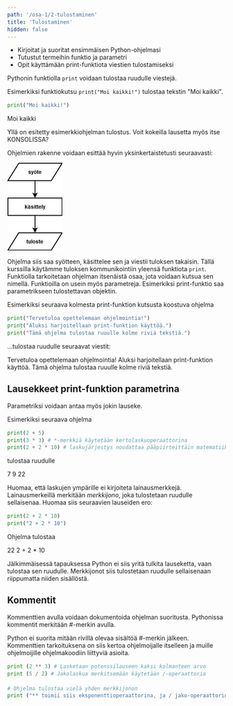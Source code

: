 ```yaml
---
path: '/osa-1/2-tulostaminen'
title: 'Tulostaminen'
hidden: false
---
```


<text-box variant='learningObjectives' name='Oppimistavoitteet'>


- Kirjoitat ja suoritat ensimmäisen Python-ohjelmasi
- Tutustut termeihin funktio ja parametri
- Opit käyttämään print-funktiota viestien tulostamiseksi

</text-box>

Pythonin funktiolla `print` voidaan tulostaa ruudulle viestejä.

Esimerkiksi funktiokutsu `print("Moi kaikki!")` tulostaa tekstin "Moi kaikki".

```python
print("Moi kaikki!")
```

<sample-output>

Moi kaikki

</sample-output>

Yllä on esitetty esimerkkiohjelman tulostus. Voit kokeilla lausetta myös itse KONSOLISSA?

Ohjelmien rakenne voidaan esittää hyvin yksinkertaistetusti seuraavasti:

<img src="1_1_1.png" alt="syöte --> käsittely --> tuloste">

Ohjelma siis saa syötteen, käsittelee sen ja viestii tuloksen takaisin. Tällä kurssilla käytämme tuloksen kommunikointiin yleensä funktiota `print`. Funktiolla tarkoitetaan ohjelman itsenäistä osaa, jota voidaan kutsua sen nimellä. Funktioilla on usein myös parametreja. Esimerkiksi print-funktio saa parametrikseen tulostettavan objektin.

Esimerkiksi seuraava kolmesta print-funktion kutsusta koostuva ohjelma

```python
print("Tervetuloa opettelemaan ohjelmointia!")
print("Aluksi harjoitellaan print-funktion käyttöä.")
print("Tämä ohjelma tulostaa ruuulle kolme riviä tekstiä.")
```
...tulostaa ruudulle seuraavat viestit:

<sample-output>


Tervetuloa opettelemaan ohjelmointia!
Aluksi harjoitellaan print-funktion käyttöä.
Tämä ohjelma tulostaa ruuulle kolme riviä tekstiä.

</sample-output>

## Lausekkeet print-funktion parametrina

Parametriksi voidaan antaa myös jokin lauseke.

Esimerkiksi seuraava ohjelma

```python
print(2 + 5)
print(3 * 3) # *-merkkiä käytetään kertolaskuoperaattorina
print(2 + 2 * 10) # laskujärjestys noudattaa pääpiirteittäin matematiikasta tuttua järjestystä
```
tulostaa ruudulle

<sample-output>
    7
    9
    22
</sample-output>

Huomaa, että laskujen ympärille ei kirjoiteta lainausmerkkejä. Lainausmerkeillä merkitään
_merkkijono_, joka tulostetaan ruudulle sellaisenaa. Huomaa siis seuraavien lauseiden ero:

```python
print(2 + 2 * 10)
print("2 + 2 * 10")
```

Ohjelma tulostaa

<sample-output>
22
2 + 2 * 10
</sample-output>

Jälkimmäisessä tapauksessa Python ei siis yritä tulkita lauseketta, vaan tulostaa sen ruudulle. Merkkijonot siis tulostetaan ruudulle sellaisenaan riippumatta niiden sisällöstä.

## Kommentit

Kommenttien avulla voidaan dokumentoida ohjelman suoritusta. Pythonissa kommentit merkitään #-merkin avulla.

Python ei suorita mitään rivillä olevaa sisältöä #-merkin jälkeen. Kommenttien tarkoituksena on siis kertoa ohjelmoijalle itselleen ja muille ohjelmoijille ohjelmakoodiin liittyviä asioita.

```python
print (2 ** 3) # Lasketaan potenssilauseen kaksi kolmanteen arvo
print (5 / 2) # Jakolaskua merkitsemään käytetään /-operaattoria

# Ohjelma tulostaa vielä yhden merkkijonon
print ("** toimii siis eksponenttioperaattorina, ja / jako-operaattorina")
```

